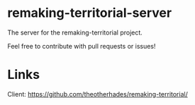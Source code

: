 # remaking-territorial-server

The server for the remaking-territorial project.

Feel free to contribute with pull requests or issues!

# Links

Client: https://github.com/theotherhades/remaking-territorial/
